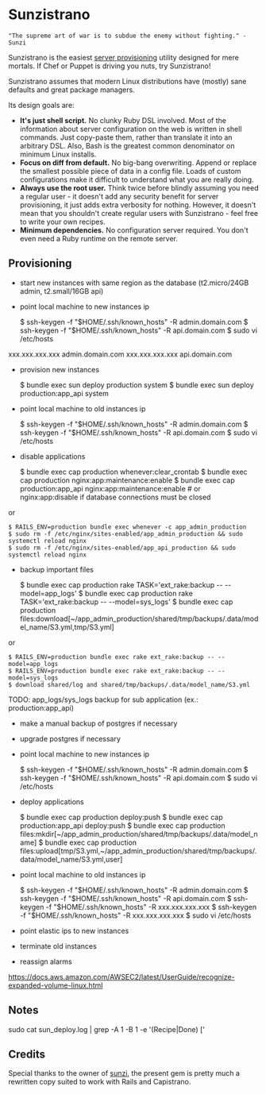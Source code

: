 Sunzistrano
===========

```
"The supreme art of war is to subdue the enemy without fighting." - Sunzi
```

Sunzistrano is the easiest [server provisioning](http://en.wikipedia.org/wiki/Provisioning#Server_provisioning) utility designed for mere mortals. If Chef or Puppet is driving you nuts, try Sunzistrano!

Sunzistrano assumes that modern Linux distributions have (mostly) sane defaults and great package managers.

Its design goals are:

* **It's just shell script.** No clunky Ruby DSL involved. Most of the information about server configuration on the web is written in shell commands. Just copy-paste them, rather than translate it into an arbitrary DSL. Also, Bash is the greatest common denominator on minimum Linux installs.
* **Focus on diff from default.** No big-bang overwriting. Append or replace the smallest possible piece of data in a config file. Loads of custom configurations make it difficult to understand what you are really doing.
* **Always use the root user.** Think twice before blindly assuming you need a regular user - it doesn't add any security benefit for server provisioning, it just adds extra verbosity for nothing. However, it doesn't mean that you shouldn't create regular users with Sunzistrano - feel free to write your own recipes.
* **Minimum dependencies.** No configuration server required. You don't even need a Ruby runtime on the remote server.

Provisioning
------------

* start new instances with same region as the database (t2.micro/24GB admin, t2.small/16GB api)

* point local machine to new instances ip

    $ ssh-keygen -f "$HOME/.ssh/known_hosts" -R admin.domain.com
    $ ssh-keygen -f "$HOME/.ssh/known_hosts" -R api.domain.com
    $ sudo vi /etc/hosts

xxx.xxx.xxx.xxx admin.domain.com
xxx.xxx.xxx.xxx api.domain.com

* provision new instances

    $ bundle exec sun deploy production system
    $ bundle exec sun deploy production:app_api system

* point local machine to old instances ip

    $ ssh-keygen -f "$HOME/.ssh/known_hosts" -R admin.domain.com
    $ ssh-keygen -f "$HOME/.ssh/known_hosts" -R api.domain.com
    $ sudo vi /etc/hosts

* disable applications

    $ bundle exec cap production whenever:clear_crontab
    $ bundle exec cap production nginx:app:maintenance:enable
    $ bundle exec cap production:app_api nginx:app:maintenance:enable # or nginx:app:disable if database connections must be closed

or

    $ RAILS_ENV=production bundle exec whenever -c app_admin_production
    $ sudo rm -f /etc/nginx/sites-enabled/app_admin_production && sudo systemctl reload nginx
    $ sudo rm -f /etc/nginx/sites-enabled/app_api_production && sudo systemctl reload nginx

* backup important files

    $ bundle exec cap production rake TASK='ext_rake:backup -- --model=app_logs'
    $ bundle exec cap production rake TASK='ext_rake:backup -- --model=sys_logs'
    $ bundle exec cap production files:download[~/app_admin_production/shared/tmp/backups/.data/model_name/S3.yml,tmp/S3.yml]

or

    $ RAILS_ENV=production bundle exec rake ext_rake:backup -- --model=app_logs
    $ RAILS_ENV=production bundle exec rake ext_rake:backup -- --model=sys_logs
    $ download shared/log and shared/tmp/backups/.data/model_name/S3.yml

TODO: app_logs/sys_logs backup for sub application (ex.: production:app_api)
* make a manual backup of postgres if necessary
* upgrade postgres if necessary

* point local machine to new instances ip

    $ ssh-keygen -f "$HOME/.ssh/known_hosts" -R admin.domain.com
    $ ssh-keygen -f "$HOME/.ssh/known_hosts" -R api.domain.com
    $ sudo vi /etc/hosts

* deploy applications

    $ bundle exec cap production deploy:push
    $ bundle exec cap production:app_api deploy:push
    $ bundle exec cap production files:mkdir[~/app_admin_production/shared/tmp/backups/.data/model_name]
    $ bundle exec cap production files:upload[tmp/S3.yml,~/app_admin_production/shared/tmp/backups/.data/model_name/S3.yml,user]

* point local machine to old instances ip

    $ ssh-keygen -f "$HOME/.ssh/known_hosts" -R admin.domain.com
    $ ssh-keygen -f "$HOME/.ssh/known_hosts" -R api.domain.com
    $ ssh-keygen -f "$HOME/.ssh/known_hosts" -R xxx.xxx.xxx.xxx
    $ ssh-keygen -f "$HOME/.ssh/known_hosts" -R xxx.xxx.xxx.xxx
    $ sudo vi /etc/hosts

* point elastic ips to new instances
* terminate old instances
* reassign alarms

https://docs.aws.amazon.com/AWSEC2/latest/UserGuide/recognize-expanded-volume-linux.html

Notes
-----
sudo cat sun_deploy.log | grep -A 1 -B 1 -e '\(Recipe\|Done\) \['

Credits
-------

Special thanks to the owner of [sunzi](https://github.com/kenn/sunzi), the present gem is pretty much a rewritten copy suited to work with Rails and Capistrano.
